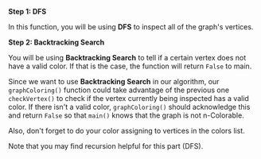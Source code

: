 <!-- title={graphColoring()} -->

<!-- concepts={Depth First Search (DFS), Backtracking Search, For Loops, Lists} -->

<!--badges={Python:7,Algorithms:30}-->

**Step 1: DFS**

In this function, you will be using **DFS** to inspect all of the graph's vertices. 

**Step 2: Backtracking Search**

You will be using **Backtracking Search** to tell if a certain vertex does not have a valid color. If that is the case, the function will return `False` to main.

Since we want to use **Backtracking Search** in our algorithm, our `graphColoring()` function could take advantage of the previous one `checkVertex()` to check if the vertex currently being inspected has a valid color. If there isn't a valid color, `graphColoring()` should acknowledge this and return `False` so that `main()` knows that the graph is not n-Colorable.

Also, don't forget to do your color assigning to vertices in the colors list. 

Note that you may find recursion helpful for this part (DFS).